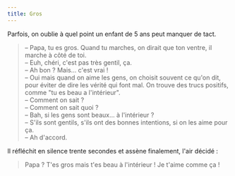 ```yaml
---
title: Gros
---
```


Parfois, on oublie à quel point un enfant de 5 ans peut manquer de tact.

<!-- more -->

> – Papa, tu es gros. Quand tu marches, on dirait que ton ventre, il marche à côté de toi.  
> – Euh, chéri, c'est pas très gentil, ça.  
> – Ah bon ? Mais… c'est vrai !  
> – Oui mais quand on aime les gens, on choisit souvent ce qu'on dit, pour éviter de dire les vérité qui font mal. On trouve des trucs positifs, comme "tu es beau a l'intérieur".  
> – Comment on sait ?  
> – Comment on sait quoi ?  
> – Bah, si les gens sont beaux… à l'intérieur ?  
> – S'ils sont gentils, s'ils ont des bonnes intentions, si on les aime pour ça.  
> – Ah d'accord.

Il réfléchit en silence trente secondes et assène finalement, l'air décidé :

> Papa ? T'es gros mais t'es beau à l'intérieur ! Je t'aime comme ça !